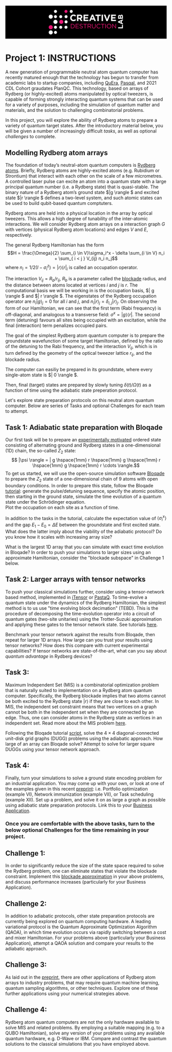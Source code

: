 ![CDL 2022 Cohort Project](../CDL_logo.jpg)
# Project 1: INSTRUCTIONS

A new generation of programmable neutral atom quantum computer has recently matured enough that the technology has begun to transfer from academic labs to startup companies, including [QuEra](https://www.quera.com), [Pasqal](https://pasqal.io), and 2021 CDL Cohort graudates PlanQC. 
This technology, based on arrays of Rydberg (or highly-excited) atoms manipulated by optical tweezers, is capable of forming strongly interacting quantum systems that can be used for a variety of purposes, including the simulation of quantum matter and materials, and the solution to challenging combinatorial problems.

In this project, you will explore the ability of Rydberg atoms to prepare a variety of quantum target states.  After the introductory material below, you will be given a number of increasingly difficult *tasks*, as well as optional *challenges* to complete.

## Modelling Rydberg atom arrays
The foundation of today’s neutral-atom quantum computers is [Rydberg atoms](https://arxiv.org/abs/2002.07413). Briefly, Rydberg atoms are highly-excited atoms (e.g. Rubidium or Strontium) that interact with each other on the scale of a few micrometres. A controlled laser pulse can excite an atom into a quantum state with a large principal quantum number (i.e. a Rydberg state) that is quasi-stable. 
The binary nature of a Rydberg atom’s ground state $|g \rangle $ and excited state $|r \rangle $ defines a two-level system, and such atomic states can be used to build qubit-based quantum comptuters.

Rydberg atoms are held into a physical location in the array by optical tweezers. This allows a high degree of tunability of the inter-atomic interactions.
We will consider Rydberg atom arrays on a interaction graph $G$ with vertices (physical Rydberg atom locations) and edges $V$ and $E$, respectively.

The general Rydberg Hamiltonian has the form
$$H =  \frac{\Omega}{2} \sum_{i \in V}\sigma_i^x  - \delta \sum_{i \in V} n_i + \sum_{ i < j } V_{ij} n_i n_j$$
where $n_i = 1/2 \left({ I - \sigma_i^z }\right) = |r \rangle \langle r|_i$ is called an occupation operator.  

The interaction $V_{ij} =R_b/r_{ij}$, $R_b$ is a parameter called the [blockade](https://queracomputing.github.io/Bloqade.jl/dev/tutorials/1.blockade/main/#blockade) radius, and the distance between atoms located at vertices $i$ and $j$ is $r$.
The computational basis we will be working in is the occupation basis, $| g \rangle $ and $| r \rangle $.
The eigenstates of the Rydberg occupation operator are $n_i | g \rangle_j = 0$ for all $i$ and $j$, and $n_i | r \rangle_j  = \delta_{i,j} |r \rangle_j$.
On observing the form of our Hamiltonian, we can see that the first term (Rabi frequency) is off-diagonal, and analogous to a transverse field: $\sigma^x = |g \rangle \langle r|$.  The second term (detuning) favours all sites being occupied with an excitation, while the final (interaction) term penalizes occupied pairs. 

The goal of the simplest Rydberg atom quantum computer is to prepare the groundstate wavefunction of some target Hamiltonian, defined by the ratio of the detuning to the Rabi frequency, and the interaction $V_{ij}$, which is in turn defined by the geometry of the optical tweezer lattice $r_{ij}$, and the blockade radius.  

The computer can easiliy be prepared in its groundstate, where every single-atom state is $| 0 \rangle $.  

Then, final (target) states are prepared by slowly tuning $\delta(t)/\Omega(t)$ as a function of time using the adiabatic state preperation protocol.

Let's explore state preparation protocols on this neutral atom quantum computer. Below are series of Tasks and optional Challenges for each team to attempt.

## Task 1: Adiabatic state preparation with Bloqade

Our first task will be to prepare an [experimentally motivated](https://www.nature.com/articles/nature24622) ordered state consisting of alternating ground and Rydberg states in a one-dimensional (1D) chain, the so-called $Z_2$ state: $$ |\psi \rangle = | g \hspace{1mm} r \hspace{1mm} g \hspace{1mm} r \hspace{1mm} g \hspace{1mm} r  \cdots \rangle.$$
To get us started, we will use the open-source simulation software [Bloqade](https://github.com/QuEraComputing/Bloqade.jl) to prepare the $Z_2$ state of a one-dimensional chain of 9 atoms with open boundary conditions.  In order to prepare this state, follow the Bloqade [tutorial](https://queracomputing.github.io/Bloqade.jl/dev/tutorials/2.adiabatic/main/#Preparation-of-Ordered-States-in-1D):
generate the pulse/detuning sequence, specify the atomic position, then starting in the ground state, simulate the time evolution of a quantum state under the Schrödinger equation.  
Plot the occupation on each site as a function of time.  

In addition to the tasks in the tutorial, calculate the expectation value of $\langle \sigma^x_i \rangle$ and the gap $E_1 - E_0 = \Delta E$ between the groundstate and first excited state.  What does the latter imply about the viability of the adiabatic protocol? Do you know how it scales with increasing array size?

What is the largest 1D array that you can simulate with exact time evolution in Bloqade? In order to push your simulations to larger sizes using an approximate Hamiltonian, consider the "blockade subspace" in Challenge 1 below.

## Task 2: Larger arrays with tensor networks

To push your classical simulations further, consider using a tensor-network based method, implemented in [iTensor](https://itensor.org) or [PastaQ](https://github.com/GTorlai/PastaQ.jl). To time-evolve a quantum state under the dynamics of the Rydberg Hamiltonian, the simplest method is to us use "time evolving block decimation" (TEBD). This is the procedure of decomposing the time-evolution operator into a circuit of quantum gates (two-site unitaries) using the Trotter-Suzuki approximation and applying these gates to the tensor network state. See tutorials [here](https://docs.juliahub.com/ITensors/P3pqL/0.2.0/getting_started/Tutorials.html#Getting-Started-with-MPS-Time-Evolution-1).

Benchmark your tensor network against the results from Bloqade, then repeat for larger 1D arrays.  How large can you trust your results using tensor networks? How does this compare with current experimental capabilities?  If tensor networks are state-of-the-art, what can you say about *quantum advantage* in Rydberg devices?

## Task 3:

Maximum Independent Set (MIS) is a combinatorial optimization problem that is naturally suited to implementation on a Rydberg atom quantum computer. Specifically, the Rydberg blockade implies that two atoms cannot be both excited to the Rydberg state $| r \rangle$ if they are close to each other. In MIS, the independent set constraint means that two vertices on a graph cannot be both in the independent set when they are connected by an edge. Thus, one can consider atoms in the Rydberg state as vertices in an independent set. Read more about the MIS problem [here](https://queracomputing.github.io/Bloqade.jl/dev/tutorials/4.MIS/main/#mis-tutorial).

Following the Bloqade tutorial [script](https://github.com/QuEraComputing/Bloqade.jl/blob/master/examples/4.MIS/main.jl), solve the $4 \times 4$ diagonal-connected unit-disk grid graphs (DUGG) problems using the adiabatic approach. How large of an array can Bloqade solve?  Attempt to solve for larger square DUGGs using your tensor network approach. 

## Task 4:

Finally, turn your simulations to solve a ground state encoding problem for an industrial application.  You may come up with your own, or look at one of the examples given in this recent [preprint](https://arxiv.org/abs/2205.08500): i.e. Portfolio optimization (example VI), Network immunization (example VII), or Task scheduling (example XII). Set up a problem, and solve it on as large a graph as possible using adiabatic state preparation protocols. Link this to your [Business Application](https://github.com/CDL-Quantum/CohortProject_2022/blob/main/Week1_MIS/Business_Application.md).

### Once you are comfortable with the above tasks, turn to the below optional **Challenges** for the time remaining in your project. 

## Challenge 1:
In order to significantly reduce the size of the state space required to solve the Rydberg problem, one can eliminate states that violate the blockade constraint. Implement this [blockade approximation](https://queracomputing.github.io/Bloqade.jl/dev/subspace/) in your above problems, and discuss performance increases (particularly for your Business Application).

## Challenge 2:
In addition to adiabatic protocols, other state preparation protocols are currently being explored on quantum computing hardware.  A leading variational protocol is the Quantum Approximate Optimization Algorithm (QAOA), in which time evolution occurs via rapidly switching between a cost and mixer Hamiltonian.  For your problems above (particularly your Business Application), attempt a QAOA solution and compare your results to the adiabatic approach.

## Challenge 3:

As laid out in the [preprint](https://arxiv.org/abs/2205.08500), there are other applications of Rydberg atom arrays to industry problems, that may require quantum machine learning, quantum sampling algorithms, or other techniques. Explore one of these further applications using your numerical strategies above.

## Challenge 4:

Rydberg atom quantum computers are not the only hardware available to solve MIS and related problems. By employing a suitable mapping (e.g. to a QUBO Hamiltonian), solve any version of your problems using any available quantum hardware, e.g. D-Wave or IBM. Compare and contrast the quantum solutions to the classical simulations that you have employed above.





